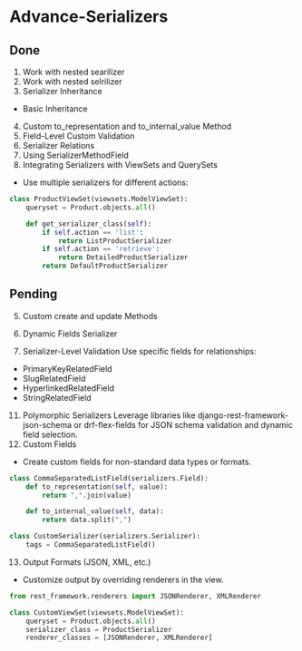 # Advance-Serializers
## Done
1. Work with nested searilizer
2. Work with nested selrilizer
3. Serializer Inheritance
  - Basic Inheritance

4. Custom to_representation and to_internal_value Method
7. Field-Level Custom Validation
9. Serializer Relations
10. Using SerializerMethodField
14. Integrating Serializers with ViewSets and QuerySets
- Use multiple serializers for different actions:
```python 966502145047
class ProductViewSet(viewsets.ModelViewSet):
    queryset = Product.objects.all()

    def get_serializer_class(self):
        if self.action == 'list':
            return ListProductSerializer
        if self.action == 'retrieve':
            return DetailedProductSerializer
        return DefaultProductSerializer
```









## Pending

5. Custom create and update Methods
6. Dynamic Fields Serializer

8. Serializer-Level Validation
Use specific fields for relationships:
 - PrimaryKeyRelatedField
 - SlugRelatedField
 - HyperlinkedRelatedField
 - StringRelatedField

11. Polymorphic Serializers
Leverage libraries like django-rest-framework-json-schema or drf-flex-fields for JSON schema validation and dynamic field selection.
12. Custom Fields
 - Create custom fields for non-standard data types or formats.
```python
class CommaSeparatedListField(serializers.Field):
    def to_representation(self, value):
        return ",".join(value)

    def to_internal_value(self, data):
        return data.split(",")

class CustomSerializer(serializers.Serializer):
    tags = CommaSeparatedListField()

```
13. Output Formats (JSON, XML, etc.)
 - Customize output by overriding renderers in the view.
```python
from rest_framework.renderers import JSONRenderer, XMLRenderer

class CustomViewSet(viewsets.ModelViewSet):
    queryset = Product.objects.all()
    serializer_class = ProductSerializer
    renderer_classes = [JSONRenderer, XMLRenderer]

```
